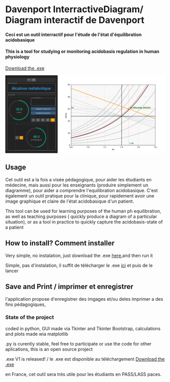 
# Davenport InterractiveDiagram/ Diagram interactif de Davenport
#### Ceci est un outil interractif pour l'étude de l'état d'équilibration acidobasique 
#### This is a tool for studying or monitoring acidobasis regulation in human physiology
[Download the .exe](https://github.com/KharabinDev42/Davenport-InterractiveDiagramm/raw/97b7a64244c2142d58ac7e6ac25d5feb5fede69b/DAVENPORT_ITERRACTIVE_DIAGRAM.exe)

![image](images/EXAMPLE1.png)

## Usage
Cet outil est a la fois a visée pédagogique, pour aider les étudiants en médecine, mais aussi pour les enseignants (produire simplement un diagramme), pour aider a comprendre l'equilibration acidobasique.
C'est également  un outil pratique pour la clinique,  pour rapidement avoir une image graphique et claire de l'état acidobasique d'un patient.

This tool can be used for learning purposes of the human ph equilibration, as well as teaching purposes ( quickly produce a diagram of a particular situation), or as a tool in practice to quickly capture the acidobasis-state of a patient

## How to install? Comment installer
Very simple, no instalation, just download the .exe [here](https://github.com/KharabinDev42/Davenport-InterractiveDiagramm/raw/97b7a64244c2142d58ac7e6ac25d5feb5fede69b/DAVENPORT_ITERRACTIVE_DIAGRAM.exe),and then run it

Simple, pas d'instalation, il suffit de télécharger le .exe [ici](https://github.com/KharabinDev42/Davenport-InterractiveDiagramm/raw/97b7a64244c2142d58ac7e6ac25d5feb5fede69b/DAVENPORT_ITERRACTIVE_DIAGRAM.exe) et puis de le lancer


## Save and Print / imprimer et enregistrer

l'application propose d'enregistrer des imgages et/ou deles imprimer a des fins pédagogiques, 

### State of the project
coded in python, GUI made via Tkinter and Tkinter Bootstrap, calculations and plots made wia matplotlib

.py is curently stable, feel free to participate or use the code for other aplications, this is an open source project

.exe V1 is released! / le .exe est disponible au téléchargement [Download the .exe](https://github.com/KharabinDev42/Davenport-InterractiveDiagramm/raw/97b7a64244c2142d58ac7e6ac25d5feb5fede69b/DAVENPORT_ITERRACTIVE_DIAGRAM.exe)

en France, cet outil sera très utile pour les étudiants en PASS/LASS paces.


